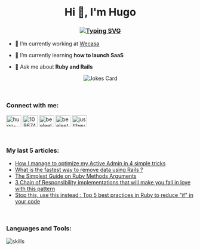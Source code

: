 <h1 align="center">Hi 👋, I'm Hugo</h1>
<h3 align="center"><a href="https://git.io/typing-svg"><img src="https://readme-typing-svg.herokuapp.com?font=Fira+Code&pause=1000&center=true&width=435&lines=Software+Engineer" alt="Typing SVG" /></a></h3>

- 🔭 I’m currently working at [Wecasa](https://www.wecasa.fr)

- 🌱 I’m currently learning **how to launch SaaS**

- 💬 Ask me about **Ruby and Rails**
<div align="center"><img src="https://readme-jokes.vercel.app/api?hideBorder&bgColor=%2f343f" alt="Jokes Card" /></div>

&nbsp;

<h3 align="left">Connect with me:</h3>
<p align="left">
<a href="https://linkedin.com/in/hugo-vast" target="_blank"><img align="center" src="https://raw.githubusercontent.com/rahuldkjain/github-profile-readme-generator/master/src/images/icons/Social/linked-in-alt.svg" alt="hugo-vast" height="30" width="40" /></a>
<a href="https://stackoverflow.com/users/10967401" target="_blank"><img align="center" src="https://raw.githubusercontent.com/rahuldkjain/github-profile-readme-generator/master/src/images/icons/Social/stack-overflow.svg" alt="10967401" height="30" width="40" /></a>
<a href="https://www.youtube.com/@beeleethebee" target="_blank"><img align="center" src="https://raw.githubusercontent.com/rahuldkjain/github-profile-readme-generator/master/src/images/icons/Social/youtube.svg" alt="beeleethebee" height="30" width="40" /></a>
<a href="https://www.reddit.com/user/Just_The_V" target="_blank"><img align="center" src="https://raw.githubusercontent.com/rahuldkjain/github-profile-readme-generator/master/src/images/icons/Social/reddit.svg" alt="beeleethebee" height="30" width="40" /></a>
<a href="https://dev.to/justthev" target="blank"><img align="center" src="https://raw.githubusercontent.com/rahuldkjain/github-profile-readme-generator/master/src/images/icons/Social/devto.svg" alt="justthev" height="30" width="40" /></a>
  
</p>

&nbsp;

<h3 align="left">My last 5 articles:</h3>

<!-- BLOG-POST-LIST:START -->
- [How I manage to optimize my Active Admin in 4 simple tricks](https://dev.to/justthev/how-i-manage-to-optimize-my-active-admin-in-4-simple-tricks-aij)
- [What is the fastest way to remove data using Rails ?](https://dev.to/justthev/speed-vs-security-navigating-data-deletion-strategies-in-rails-1a1k)
- [The Simplest Guide on Ruby Methods Arguments](https://dev.to/justthev/the-simplest-guide-on-ruby-methods-arguments-25pk)
- [3 Chain of Responsibility implementations that will make you fall in love with this pattern](https://dev.to/justthev/3-chain-of-responsibility-implementations-that-will-make-you-fall-in-love-with-this-pattern-2kfa)
- [Stop this, use this instead : Top 5 best practices in Ruby to reduce &quot;if&quot; in your code](https://dev.to/justthev/stop-this-use-this-instead-top-5-best-practices-in-ruby-to-reduce-if-in-your-code-2hfj)
<!-- BLOG-POST-LIST:END -->

&nbsp;

<h3 align="left">Languages and Tools:</h3>
<div align="left">
  <img align="center" src="https://skillicons.dev/icons?i=ruby,rails,redis,bots,docker,heroku,firebase,gcp,git,github,gitlab,mysql,postgres,sqlite,postman,stackoverflow,discord,solidity,bash,c,vue,vite,react,tailwind,html,js,css&theme=dark" alt="skills" /> 
</div>
